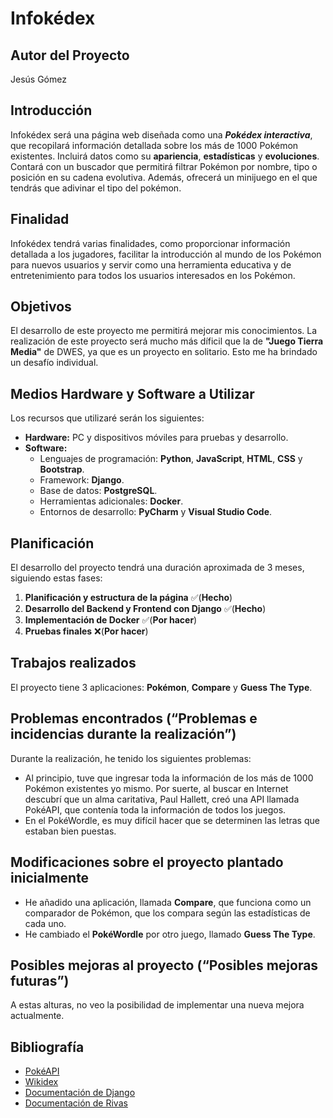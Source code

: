 # Infokédex

## Autor del Proyecto
Jesús Gómez

## Introducción
Infokédex será una página web diseñada como una __*Pokédex interactiva*__, 
que recopilará información detallada sobre los más de 1000 Pokémon existentes. 
Incluirá datos como su **apariencia**, **estadísticas** y **evoluciones**. 
Contará con un buscador que permitirá filtrar Pokémon por nombre, tipo o 
posición en su cadena evolutiva. Además, ofrecerá un minijuego en el que tendrás 
que adivinar el tipo del pokémon.

## Finalidad
Infokédex tendrá varias finalidades, como proporcionar información 
detallada a los jugadores, facilitar la introducción al mundo de los 
Pokémon para nuevos usuarios y servir como una herramienta educativa y 
de entretenimiento para todos los usuarios interesados en los Pokémon.

## Objetivos
El desarrollo de este proyecto me permitirá mejorar mis conocimientos. 
La realización de este proyecto será mucho más díficil que la de 
**"Juego Tierra Media"** de DWES, ya que es un proyecto en solitario. 
Esto me ha brindado un desafío individual.

## Medios Hardware y Software a Utilizar
Los recursos que utilizaré serán los siguientes:
- **Hardware:** PC y dispositivos móviles para pruebas y desarrollo.
- **Software:**
  - Lenguajes de programación: **Python**, **JavaScript**, **HTML**, **CSS** y **Bootstrap**.
  - Framework: **Django**.
  - Base de datos: **PostgreSQL**.
  - Herramientas adicionales: **Docker**.
  - Entornos de desarrollo: **PyCharm** y **Visual Studio Code**.

## Planificación
El desarrollo del proyecto tendrá una duración aproximada de 3 meses, 
siguiendo estas fases:
1. **Planificación y estructura de la página** ✅(**Hecho**)
2. **Desarrollo del Backend y Frontend con Django** ✅(**Hecho**)
3. **Implementación de Docker** ✅(**Por hacer**)
4. **Pruebas finales** ❌(**Por hacer**)

## Trabajos realizados
El proyecto tiene 3 aplicaciones: **Pokémon**, **Compare** y **Guess The Type**.

## Problemas encontrados (“Problemas e incidencias durante la realización”)
Durante la realización, he tenido los siguientes problemas:
- Al principio, tuve que ingresar toda la información de los más de 1000 Pokémon existentes yo mismo.
Por suerte, al buscar en Internet descubrí que un alma caritativa, Paul Hallett, creó una API llamada PokéAPI, que contenía toda la información de todos los juegos.
- En el PokéWordle, es muy difícil hacer que se determinen las letras que estaban bien puestas.

## Modificaciones sobre el proyecto plantado inicialmente
- He añadido una aplicación, llamada **Compare**, que funciona como un comparador de Pokémon, que 
los compara según las estadísticas de cada uno.
- He cambiado el **PokéWordle** por otro juego, llamado **Guess The Type**.

## Posibles mejoras al proyecto (“Posibles mejoras futuras”)
A estas alturas, no veo la posibilidad de implementar una nueva mejora actualmente.

## Bibliografía
- [PokéAPI](https://pokeapi.co/)
- [Wikidex](https://www.wikidex.net/wiki/WikiDex)
- [Documentación de Django](https://docs.djangoproject.com/en/5.2/)
- [Documentación de Rivas](https://elproferivas.github.io/dwes/)
